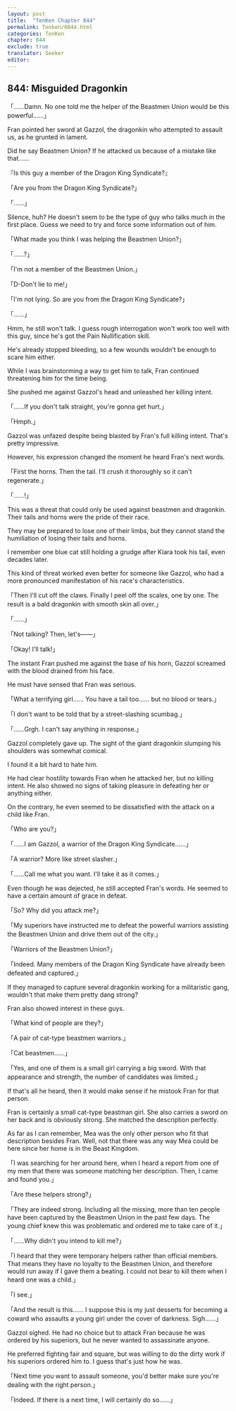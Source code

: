 ```yaml
---
layout: post
title:  "TenKen Chapter 844"
permalink: Tenken/0844.html
categories: TenKen
chapter: 844
exclude: true
translator: Seeker
editor: 
---
```

<h2>844: Misguided Dragonkin</h2>

「……Damn. No one told me the helper of the Beastmen Union would be this powerful……」

 Fran pointed her sword at Gazzol, the dragonkin who attempted to assault us, as he grunted in lament.

 Did he say Beastmen Union? If he attacked us because of a mistake like that……

『Is this guy a member of the Dragon King Syndicate?』

「Are you from the Dragon King Syndicate?」

「……」

 Silence, huh? He doesn't seem to be the type of guy who talks much in the first place. Guess we need to try and force some information out of him.

「What made you think I was helping the Beastmen Union?」

「……?」

「I'm not a member of the Beastmen Union.」

「D-Don't lie to me!」

「I'm not lying. So are you from the Dragon King Syndicate?」

「……」

 Hmm, he still won't talk. I guess rough interrogation won't work too well with this guy, since he's got the Pain Nullification skill.

 He's already stopped bleeding, so a few wounds wouldn't be enough to scare him either.

 While I was brainstorming a way to get him to talk, Fran continued threatening him for the time being.

 She pushed me against Gazzol's head and unleashed her killing intent.

「……If you don't talk straight, you're gonna get hurt.」

「Hmph.」

 Gazzol was unfazed despite being blasted by Fran's full killing intent. That's pretty impressive.

 However, his expression changed the moment he heard Fran's next words.

「First the horns. Then the tail. I'll crush it thoroughly so it can't regenerate.」

「……!」

 This was a threat that could only be used against beastmen and dragonkin. Their tails and horns were the pride of their race.

 They may be prepared to lose one of their limbs, but they cannot stand the humiliation of losing their tails and horns.

 I remember one blue cat still holding a grudge after Kiara took his tail, even decades later.

 This kind of threat worked even better for someone like Gazzol, who had a more pronounced manifestation of his race's characteristics.

「Then I'll cut off the claws. Finally I peel off the scales, one by one. The result is a bald dragonkin with smooth skin all over.」

「……」

「Not talking? Then, let's――」

「Okay! I'll talk!」

 The instant Fran pushed me against the base of his horn, Gazzol screamed with the blood drained from his face.

 He must have sensed that Fran was serious.

「What a terrifying girl…… You have a tail too…… but no blood or tears.」

「I don't want to be told that by a street-slashing scumbag.」

「……Grgh. I can't say anything in response.」

 Gazzol completely gave up. The sight of the giant dragonkin slumping his shoulders was somewhat comical.

 I found it a bit hard to hate him.

 He had clear hostility towards Fran when he attacked her, but no killing intent. He also showed no signs of taking pleasure in defeating her or anything either.

 On the contrary, he even seemed to be dissatisfied with the attack on a child like Fran.

「Who are you?」

「……I am Gazzol, a warrior of the Dragon King Syndicate……」

「A warrior? More like street slasher.」

「……Call me what you want. I'll take it as it comes.」

 Even though he was dejected, he still accepted Fran's words. He seemed to have a certain amount of grace in defeat.

「So? Why did you attack me?」

「My superiors have instructed me to defeat the powerful warriors assisting the Beastmen Union and drive them out of the city.」

「Warriors of the Beastmen Union?」

「Indeed. Many members of the Dragon King Syndicate have already been defeated and captured.」

 If they managed to capture several dragonkin working for a militaristic gang, wouldn't that make them pretty dang strong?

 Fran also showed interest in these guys.

「What kind of people are they?」

「A pair of cat-type beastmen warriors.」

「Cat beastmen……」

「Yes, and one of them is a small girl carrying a big sword. With that appearance and strength, the number of candidates was limited.」

 If that's all he heard, then it would make sense if he mistook Fran for that person.

 Fran is certainly a small cat-type beastman girl. She also carries a sword on her back and is obviously strong. She matched the description perfectly.

 As far as I can remember, Mea was the only other person who fit that description besides Fran. Well, not that there was any way Mea could be here since her home is in the Beast Kingdom.

「I was searching for her around here, when I heard a report from one of my men that there was someone matching her description. Then, I came and found you.」

「Are these helpers strong?」

「They are indeed strong. Including all the missing, more than ten people have been captured by the Beastmen Union in the past few days. The young chief knew this was problematic and ordered me to take care of it.」

「……Why didn't you intend to kill me?」

「I heard that they were temporary helpers rather than official members. That means they have no loyalty to the Beastmen Union, and therefore would run away if I gave them a beating. I could not bear to kill them when I heard one was a child.」

「I see.」

「And the result is this…… I suppose this is my just desserts for becoming a coward who assaults a young girl under the cover of darkness. Sigh……」

 Gazzol sighed. He had no choice but to attack Fran because he was ordered by his superiors, but he never wanted to assassinate anyone.

 He preferred fighting fair and square, but was willing to do the dirty work if his superiors ordered him to. I guess that's just how he was.

「Next time you want to assault someone, you'd better make sure you're dealing with the right person.」

「Indeed. If there is a next time, I will certainly do so……」



